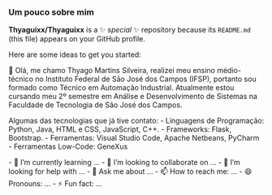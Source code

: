 ### Um pouco sobre mim


**Thyaguixx/Thyaguixx** is a ✨ _special_ ✨ repository because its `README.md` (this file) appears on your GitHub profile.

Here are some ideas to get you started:

<p>
  👋 Olá, me chamo Thyago Martins Silveira, realizei meu ensino médio-técnico no Instituto Federal de São José dos Campos (IFSP), portanto sou formado como Técnico em Automação Industrial. Atualmente estou cursando meu 2º semestre em Análise e Desenvolvimento de Sistemas na Faculdade de Tecnologia de São José dos Campos.
</p>

<p>
  Algumas das tecnologias que já tive contato:
  - Linguagens de Programação: Python, Java, HTML e CSS, JavaScript, C++.
  - Frameworks: Flask, Bootstrap.
  - Ferramentas: Visual Studio Code, Apache Netbeans, PyCharm
  - Ferramentas Low-Code: GeneXus
</p>
- 🌱 I’m currently learning ...
- 👯 I’m looking to collaborate on ...
- 🤔 I’m looking for help with ...
- 💬 Ask me about ...
- 📫 How to reach me: ...
- 😄 Pronouns: ...
- ⚡ Fun fact: ...

